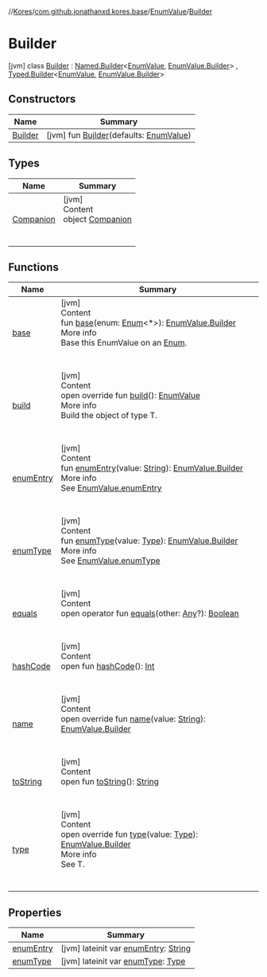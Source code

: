 //[Kores](../../../index.md)/[com.github.jonathanxd.kores.base](../../index.md)/[EnumValue](../index.md)/[Builder](index.md)



# Builder  
 [jvm] class [Builder](index.md) : [Named.Builder](../../-named/-builder/index.md)<[EnumValue](../index.md), [EnumValue.Builder](index.md)> , [Typed.Builder](../../-typed/-builder/index.md)<[EnumValue](../index.md), [EnumValue.Builder](index.md)>    


## Constructors  
  
|  Name|  Summary| 
|---|---|
| <a name="com.github.jonathanxd.kores.base/EnumValue.Builder/Builder/#com.github.jonathanxd.kores.base.EnumValue/PointingToDeclaration/"></a>[Builder](-builder.md)| <a name="com.github.jonathanxd.kores.base/EnumValue.Builder/Builder/#com.github.jonathanxd.kores.base.EnumValue/PointingToDeclaration/"></a> [jvm] fun [Builder](-builder.md)(defaults: [EnumValue](../index.md))   <br>


## Types  
  
|  Name|  Summary| 
|---|---|
| <a name="com.github.jonathanxd.kores.base/EnumValue.Builder.Companion///PointingToDeclaration/"></a>[Companion](-companion/index.md)| <a name="com.github.jonathanxd.kores.base/EnumValue.Builder.Companion///PointingToDeclaration/"></a>[jvm]  <br>Content  <br>object [Companion](-companion/index.md)  <br><br><br>


## Functions  
  
|  Name|  Summary| 
|---|---|
| <a name="com.github.jonathanxd.kores.base/EnumValue.Builder/base/#kotlin.Enum[*]/PointingToDeclaration/"></a>[base](base.md)| <a name="com.github.jonathanxd.kores.base/EnumValue.Builder/base/#kotlin.Enum[*]/PointingToDeclaration/"></a>[jvm]  <br>Content  <br>fun [base](base.md)(enum: [Enum](https://kotlinlang.org/api/latest/jvm/stdlib/kotlin/-enum/index.html)<*>): [EnumValue.Builder](index.md)  <br>More info  <br>Base this EnumValue on an [Enum](https://kotlinlang.org/api/latest/jvm/stdlib/kotlin/-enum/index.html).  <br><br><br>
| <a name="com.github.jonathanxd.kores.base/EnumValue.Builder/build/#/PointingToDeclaration/"></a>[build](build.md)| <a name="com.github.jonathanxd.kores.base/EnumValue.Builder/build/#/PointingToDeclaration/"></a>[jvm]  <br>Content  <br>open override fun [build](build.md)(): [EnumValue](../index.md)  <br>More info  <br>Build the object of type T.  <br><br><br>
| <a name="com.github.jonathanxd.kores.base/EnumValue.Builder/enumEntry/#kotlin.String/PointingToDeclaration/"></a>[enumEntry](enum-entry.md)| <a name="com.github.jonathanxd.kores.base/EnumValue.Builder/enumEntry/#kotlin.String/PointingToDeclaration/"></a>[jvm]  <br>Content  <br>fun [enumEntry](enum-entry.md)(value: [String](https://kotlinlang.org/api/latest/jvm/stdlib/kotlin/-string/index.html)): [EnumValue.Builder](index.md)  <br>More info  <br>See [EnumValue.enumEntry](../enum-entry.md)  <br><br><br>
| <a name="com.github.jonathanxd.kores.base/EnumValue.Builder/enumType/#java.lang.reflect.Type/PointingToDeclaration/"></a>[enumType](enum-type.md)| <a name="com.github.jonathanxd.kores.base/EnumValue.Builder/enumType/#java.lang.reflect.Type/PointingToDeclaration/"></a>[jvm]  <br>Content  <br>fun [enumType](enum-type.md)(value: [Type](https://docs.oracle.com/javase/8/docs/api/java/lang/reflect/Type.html)): [EnumValue.Builder](index.md)  <br>More info  <br>See [EnumValue.enumType](../enum-type.md)  <br><br><br>
| <a name="kotlin/Any/equals/#kotlin.Any?/PointingToDeclaration/"></a>[equals](../../../com.github.jonathanxd.kores.util/-simple-resolver/index.md#%5Bkotlin%2FAny%2Fequals%2F%23kotlin.Any%3F%2FPointingToDeclaration%2F%5D%2FFunctions%2F-1211764316)| <a name="kotlin/Any/equals/#kotlin.Any?/PointingToDeclaration/"></a>[jvm]  <br>Content  <br>open operator fun [equals](../../../com.github.jonathanxd.kores.util/-simple-resolver/index.md#%5Bkotlin%2FAny%2Fequals%2F%23kotlin.Any%3F%2FPointingToDeclaration%2F%5D%2FFunctions%2F-1211764316)(other: [Any](https://kotlinlang.org/api/latest/jvm/stdlib/kotlin/-any/index.html)?): [Boolean](https://kotlinlang.org/api/latest/jvm/stdlib/kotlin/-boolean/index.html)  <br><br><br>
| <a name="kotlin/Any/hashCode/#/PointingToDeclaration/"></a>[hashCode](../../../com.github.jonathanxd.kores.util/-simple-resolver/index.md#%5Bkotlin%2FAny%2FhashCode%2F%23%2FPointingToDeclaration%2F%5D%2FFunctions%2F-1211764316)| <a name="kotlin/Any/hashCode/#/PointingToDeclaration/"></a>[jvm]  <br>Content  <br>open fun [hashCode](../../../com.github.jonathanxd.kores.util/-simple-resolver/index.md#%5Bkotlin%2FAny%2FhashCode%2F%23%2FPointingToDeclaration%2F%5D%2FFunctions%2F-1211764316)(): [Int](https://kotlinlang.org/api/latest/jvm/stdlib/kotlin/-int/index.html)  <br><br><br>
| <a name="com.github.jonathanxd.kores.base/EnumValue.Builder/name/#kotlin.String/PointingToDeclaration/"></a>[name](name.md)| <a name="com.github.jonathanxd.kores.base/EnumValue.Builder/name/#kotlin.String/PointingToDeclaration/"></a>[jvm]  <br>Content  <br>open override fun [name](name.md)(value: [String](https://kotlinlang.org/api/latest/jvm/stdlib/kotlin/-string/index.html)): [EnumValue.Builder](index.md)  <br><br><br>
| <a name="kotlin/Any/toString/#/PointingToDeclaration/"></a>[toString](../../../com.github.jonathanxd.kores.util/-simple-resolver/index.md#%5Bkotlin%2FAny%2FtoString%2F%23%2FPointingToDeclaration%2F%5D%2FFunctions%2F-1211764316)| <a name="kotlin/Any/toString/#/PointingToDeclaration/"></a>[jvm]  <br>Content  <br>open fun [toString](../../../com.github.jonathanxd.kores.util/-simple-resolver/index.md#%5Bkotlin%2FAny%2FtoString%2F%23%2FPointingToDeclaration%2F%5D%2FFunctions%2F-1211764316)(): [String](https://kotlinlang.org/api/latest/jvm/stdlib/kotlin/-string/index.html)  <br><br><br>
| <a name="com.github.jonathanxd.kores.base/EnumValue.Builder/type/#java.lang.reflect.Type/PointingToDeclaration/"></a>[type](type.md)| <a name="com.github.jonathanxd.kores.base/EnumValue.Builder/type/#java.lang.reflect.Type/PointingToDeclaration/"></a>[jvm]  <br>Content  <br>open override fun [type](type.md)(value: [Type](https://docs.oracle.com/javase/8/docs/api/java/lang/reflect/Type.html)): [EnumValue.Builder](index.md)  <br>More info  <br>See T.  <br><br><br>


## Properties  
  
|  Name|  Summary| 
|---|---|
| <a name="com.github.jonathanxd.kores.base/EnumValue.Builder/enumEntry/#/PointingToDeclaration/"></a>[enumEntry](enum-entry.md)| <a name="com.github.jonathanxd.kores.base/EnumValue.Builder/enumEntry/#/PointingToDeclaration/"></a> [jvm] lateinit var [enumEntry](enum-entry.md): [String](https://kotlinlang.org/api/latest/jvm/stdlib/kotlin/-string/index.html)   <br>
| <a name="com.github.jonathanxd.kores.base/EnumValue.Builder/enumType/#/PointingToDeclaration/"></a>[enumType](enum-type.md)| <a name="com.github.jonathanxd.kores.base/EnumValue.Builder/enumType/#/PointingToDeclaration/"></a> [jvm] lateinit var [enumType](enum-type.md): [Type](https://docs.oracle.com/javase/8/docs/api/java/lang/reflect/Type.html)   <br>

